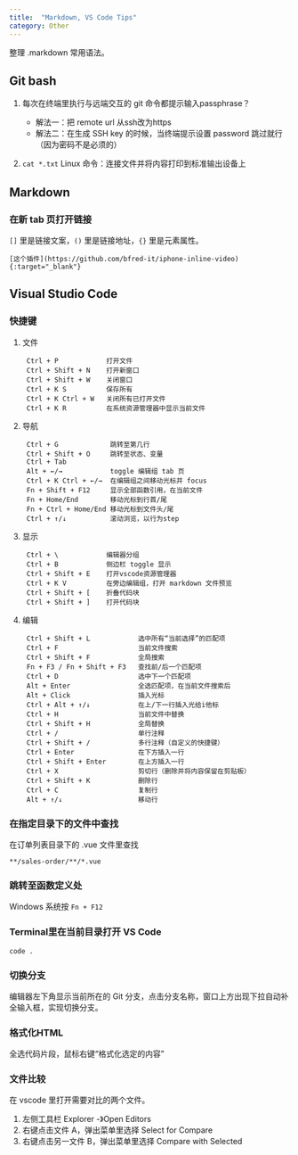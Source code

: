 ```yaml
---
title:  "Markdown, VS Code Tips"
category: Other
---
```

整理 .markdown 常用语法。

## Git bash

1. 每次在终端里执行与远端交互的 git 命令都提示输入passphrase？

    + 解法一：把 remote url 从ssh改为https
    + 解法二：在生成 SSH key 的时候，当终端提示设置 password 跳过就行（因为密码不是必须的）

2. `cat *.txt` Linux 命令：连接文件并将内容打印到标准输出设备上

## Markdown

### 在新 tab 页打开链接

`[]` 里是链接文案，`()` 里是链接地址，`{}` 里是元素属性。

```
[这个插件](https://github.com/bfred-it/iphone-inline-video){:target="_blank"}
```

<!--more-->

## Visual Studio Code

### 快捷键

1. 文件

        Ctrl + P            打开文件
        Ctrl + Shift + N    打开新窗口
        Ctrl + Shift + W    关闭窗口
        Ctrl + K S          保存所有
        Ctrl + K Ctrl + W   关闭所有已打开文件
        Ctrl + K R          在系统资源管理器中显示当前文件

2. 导航

        Ctrl + G             跳转至第几行
        Ctrl + Shift + O     跳转至状态、变量
        Ctrl + Tab
        Alt + ←/→            toggle 编辑组 tab 页
        Ctrl + K Ctrl + ←/→  在编辑组之间移动光标并 focus
        Fn + Shift + F12     显示全部函数引用，在当前文件
        Fn + Home/End        移动光标到行首/尾
        Fn + Ctrl + Home/End 移动光标到文件头/尾
        Ctrl + ↑/↓           滚动浏览，以行为step

3. 显示

        Ctrl + \            编辑器分组
        Ctrl + B            侧边栏 toggle 显示
        Ctrl + Shift + E    打开vscode资源管理器
        Ctrl + K V          在旁边编辑组，打开 markdown 文件预览
        Ctrl + Shift + [    折叠代码块
        Ctrl + Shift + ]    打开代码块

4. 编辑
    
        Ctrl + Shift + L            选中所有“当前选择”的匹配项
        Ctrl + F                    当前文件搜索
        Ctrl + Shift + F            全局搜索
        Fn + F3 / Fn + Shift + F3   查找前/后一个匹配项
        Ctrl + D                    选中下一个匹配项
        Alt + Enter                 全选匹配项，在当前文件搜索后
        Alt + Click                 插入光标
        Ctrl + Alt + ↑/↓            在上/下一行插入光给i他标
        Ctrl + H                    当前文件中替换
        Ctrl + Shift + H            全局替换
        Ctrl + /                    单行注释
        Ctrl + Shift + /            多行注释（自定义的快捷键）
        Ctrl + Enter                在下方插入一行
        Ctrl + Shift + Enter        在上方插入一行
        Ctrl + X                    剪切行（删除并将内容保留在剪贴板）
        Ctrl + Shift + K            删除行
        Ctrl + C                    复制行
        Alt + ↑/↓                   移动行
 
### 在指定目录下的文件中查找

在订单列表目录下的 .vue 文件里查找

    **/sales-order/**/*.vue

### 跳转至函数定义处

Windows 系统按 `Fn + F12`

### Terminal里在当前目录打开 VS Code

    code .

### 切换分支

编辑器左下角显示当前所在的 Git 分支，点击分支名称，窗口上方出现下拉自动补全输入框，实现切换分支。

### 格式化HTML

全选代码片段，鼠标右键“格式化选定的内容”

### 文件比较

在 vscode 里打开需要对比的两个文件。

1. 左侧工具栏 Explorer -》Open Editors
2. 右键点击文件 A，弹出菜单里选择 Select for Compare
3. 右键点击另一文件 B，弹出菜单里选择 Compare with Selected
